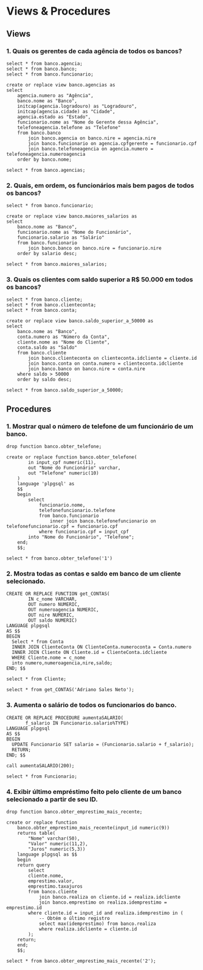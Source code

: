 # Views & Procedures

## Views

### 1. Quais os gerentes de cada agência de todos os bancos?

```
select * from banco.agencia;
select * from banco.banco;
select * from banco.funcionario;

create or replace view banco.agencias as
select 
	agencia.numero as "Agência",
	banco.nome as "Banco", 
	initcap(agencia.logradouro) as "Logradouro", 
	initcap(agencia.cidade) as "Cidade",
	agencia.estado as "Estado",
	funcionario.nome as "Nome do Gerente dessa Agência",
	telefoneagencia.telefone as "Telefone"
	from banco.banco
		join banco.agencia on banco.nire = agencia.nire
		join banco.funcionario on agencia.cpfgerente = funcionario.cpf
		join banco.telefoneagencia on agencia.numero = telefoneagencia.numeroagencia
	order by banco.nome;
	
select * from banco.agencias;
```

### 2. Quais, em ordem, os funcionários mais bem pagos de todos os bancos?

```
select * from banco.funcionario;

create or replace view banco.maiores_salarios as
select 
	banco.nome as "Banco",
	funcionario.nome as "Nome do Funcionário",
	funcionario.salario as "Salário"
	from banco.funcionario
		join banco.banco on banco.nire = funcionario.nire
	order by salario desc;
	
select * from banco.maiores_salarios;
```

### 3. Quais os clientes com saldo superior a R$ 50.000 em todos os bancos?

```
select * from banco.cliente;
select * from banco.clienteconta;
select * from banco.conta;

create or replace view banco.saldo_superior_a_50000 as
select
	banco.nome as "Banco",
	conta.numero as "Número da Conta",
	cliente.nome as "Nome do Cliente",
	conta.saldo as "Saldo"
	from banco.cliente
		join banco.clienteconta on clienteconta.idcliente = cliente.id
		join banco.conta on conta.numero = clienteconta.idcliente
		join banco.banco on banco.nire = conta.nire
	where saldo > 50000
	order by saldo desc;
	
select * from banco.saldo_superior_a_50000;
```

## Procedures

### 1. Mostrar qual o número de telefone de um funcionário de um banco. 

```
drop function banco.obter_telefone;

create or replace function banco.obter_telefone(
		in input_cpf numeric(11),
		out "Nome do Funcionário" varchar,
		out "Telefone" numeric(10)
	)
	language 'plpgsql' as 
	$$
	begin
		select 
			funcionario.nome,
			telefonefuncionario.telefone
			from banco.funcionario
				inner join banco.telefonefuncionario on telefonefuncionario.cpf = funcionario.cpf
			where funcionario.cpf = input_cpf
		into "Nome do Funcionário", "Telefone";
	end;
	$$;
	
select * from banco.obter_telefone('1')
```


### 2. Mostra todas as contas e saldo em banco de um cliente selecionado.

```
CREATE OR REPLACE FUNCTION get_CONTAS(
	    IN c_nome VARCHAR,
		OUT numero NUMERIC,
		OUT numeroagencia NUMERIC,
		OUT nire NUMERIC,
		OUT saldo NUMERIC)
LANGUAGE plpgsql
AS $$
BEGIN
  Select * from Conta
  INNER JOIN ClienteConta ON ClienteConta.numeroconta = Conta.numero
  INNER JOIN Cliente ON Cliente.id = ClienteConta.idcliente
  WHERE Cliente.nome = c_nome 
  into numero,numeroagencia,nire,saldo; 
END; $$

select * from Cliente;

select * from get_CONTAS('Adriano Sales Neto');
```

### 3. Aumenta o salário de todos os funcionarios do banco.

```
CREATE OR REPLACE PROCEDURE aumentaSALARIO(
	   f_salario IN Funcionario.salario%TYPE)
LANGUAGE plpgsql
AS $$
BEGIN
  UPDATE Funcionario SET salario = (Funcionario.salario + f_salario);
  RETURN;
END; $$

call aumentaSALARIO(200);

select * from Funcionario;
```

### 4. Exibir último empréstimo feito pelo cliente de um banco selecionado a partir de seu ID.

```
drop function banco.obter_emprestimo_mais_recente;

create or replace function 
	banco.obter_emprestimo_mais_recente(input_id numeric(9))
	returns table(
		"Nome" varchar(50), 
		"Valor" numeric(11,2),
		"Juros" numeric(5,3)) 
	language plpgsql as $$
	begin
	return query
		select
		cliente.nome,
		emprestimo.valor,
		emprestimo.taxajuros
		from banco.cliente
			join banco.realiza on cliente.id = realiza.idcliente
			join banco.emprestimo on realiza.idemprestimo = emprestimo.id
		where cliente.id = input_id and realiza.idemprestimo in (
			-- Obtém o último registro
			select max(idemprestimo) from banco.realiza 
			where realiza.idcliente = cliente.id
		); 
	return;
	end;
	$$;

select * from banco.obter_emprestimo_mais_recente('2');
```
